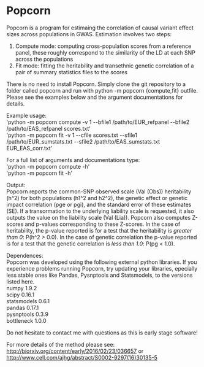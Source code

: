 Popcorn
======

Popcorn is a program for estimaing the correlation of causal variant effect
sizes across populations in GWAS. Estimation involves two steps:

1. Compute mode: computing cross-population scores from a reference panel,
these roughly correspond to the similarity of the LD at each SNP across the populations
2. Fit mode: fitting the heritability and transethnic genetic correlation of
a pair of summary statistics files to the scores

There is no need to install Popcorn. Simply clone the git repository to a folder
called popcorn and run with python -m popcorn {compute,fit} <arguments> outfile. Please see the examples
below and the argument documentations for details.

Example usage:  
'python -m popcorn compute -v 1 --bfile1 /path/to/EUR_refpanel --bfile2 /path/to/EAS_refpanel scores.txt'  
'python -m popcorn fit -v 1 --cfile scores.txt --sfile1 /path/to/EUR_sumstats.txt --sfile2 /path/to/EAS_sumstats.txt EUR_EAS_corr.txt'  

For a full list of arguments and documentations type:  
'python -m popcorn compute -h'  
'python -m popcorn fit -h'  

Output:  
Popcorn reports the common-SNP observed scale (Val (Obs)) heritability (h^2) for both populations (h1^2 and h2^2),
the genetic effect or genetic impact correlation (pge or pgi), and the standard error of
these estimates (SE). If a transormation to the underlying liability scale is requested,
it also outputs the value on the liability scale (Val (Lia)). Popcorn also computes Z-scores
and p-values corresponding to these Z-scores. In the case of heritability, the p-value
reported is for a test that the heritability is *greater than 0*: P(h^2 > 0.0). In the
case of genetic correlation the p-value reported is for a test that the genetic correlation
is *less than 1.0*: P(pg < 1.0).

Dependences:  
Popcorn was developed using the following external python libraries.
If you experience problems running Popcorn, try updating your libraries,
epecially less stable ones like Pandas, Pysnptools and Statsmodels,
to the versions listed here.  
numpy 1.9.2  
scipy 0.16.1  
statsmodels 0.6.1  
pandas 0.17.1  
pysnptools 0.3.9  
bottleneck 1.0.0  

Do not hesitate to contact me with questions as this is early stage software!

For more details of the method please see: http://biorxiv.org/content/early/2016/02/23/036657 or http://www.cell.com/ajhg/abstract/S0002-9297(16)30135-5
